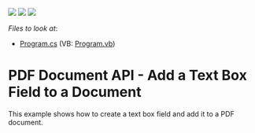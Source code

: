 <!-- default badges list -->
![](https://img.shields.io/endpoint?url=https://codecentral.devexpress.com/api/v1/VersionRange/128595317/17.1.3%2B)
[![](https://img.shields.io/badge/Open_in_DevExpress_Support_Center-FF7200?style=flat-square&logo=DevExpress&logoColor=white)](https://supportcenter.devexpress.com/ticket/details/T494157)
[![](https://img.shields.io/badge/📖_How_to_use_DevExpress_Examples-e9f6fc?style=flat-square)](https://docs.devexpress.com/GeneralInformation/403183)
<!-- default badges end -->
<!-- default file list -->
*Files to look at*:

* [Program.cs](./CS/AddTextBoxField/Program.cs) (VB: [Program.vb](./VB/AddTextBoxField/Program.vb))
<!-- default file list end -->
# PDF Document API - Add a Text Box Field to a Document


This example shows how to create a text box field and add it to a PDF document.

<br/>


